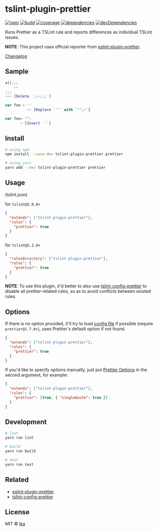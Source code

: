 # tslint-plugin-prettier

[![npm](https://img.shields.io/npm/v/tslint-plugin-prettier.svg)](https://www.npmjs.com/package/tslint-plugin-prettier)
[![build](https://img.shields.io/travis/ikatyang/tslint-plugin-prettier/master.svg)](https://travis-ci.org/ikatyang/tslint-plugin-prettier/builds)
[![coverage](https://img.shields.io/codecov/c/github/ikatyang/tslint-plugin-prettier/master.svg)](https://codecov.io/gh/ikatyang/tslint-plugin-prettier)
[![dependencies](https://img.shields.io/david/ikatyang/tslint-plugin-prettier.svg)](https://david-dm.org/ikatyang/tslint-plugin-prettier)
[![devDependencies](https://img.shields.io/david/dev/ikatyang/tslint-plugin-prettier.svg)](https://david-dm.org/ikatyang/tslint-plugin-prettier?type=dev)

Runs Prettier as a TSLint rule and reports differences as individual TSLint issues.

**NOTE**: This project uses official reporter from [eslint-plugin-prettier](https://github.com/prettier/eslint-plugin-prettier).

[Changelog](https://github.com/ikatyang/tslint-plugin-prettier/blob/master/CHANGELOG.md)

## Sample

```ts
a();;;
    ~~
;;;
~~~ [Delete `;;⏎;;;`]
```

```ts
var foo = ''
          ~~ [Replace `''` with `"";⏎`]
```

```ts
var foo= "";
       ~ [Insert `·`]
```

## Install

```sh
# using npm
npm install --save-dev tslint-plugin-prettier prettier

# using yarn
yarn add --dev tslint-plugin-prettier prettier
```

## Usage

(tslint.json)

for `tslint@5.0.0+`

```json
{
  "extends": ["tslint-plugin-prettier"],
  "rules": {
    "prettier": true
  }
}
```

for `tslint@5.2.0+`

```json
{
  "rulesDirectory": ["tslint-plugin-prettier"],
  "rules": {
    "prettier": true
  }
}
```

**NOTE**: To use this plugin, it'd better to also use [tslint-config-prettier](https://github.com/alexjoverm/tslint-config-prettier) to disable all prettier-related rules, so as to avoid conflicts between existed rules.

## Options

If there is no option provided, it'll try to load [config file](https://github.com/prettier/prettier#configuration-file) if possible (require `prettier@1.7.0+`), uses Prettier's default option if not found.

```json
{
  "extends": ["tslint-plugin-prettier"],
  "rules": {
    "prettier": true
  }
}
```

If you'd like to specify options manually, just put [Prettier Options](https://github.com/prettier/prettier#options) in the second argument, for example:

```json
{
  "extends": ["tslint-plugin-prettier"],
  "rules": {
    "prettier": [true, { "singleQuote": true }]
  }
}
```

## Development

```sh
# lint
yarn run lint

# build
yarn run build

# test
yarn run test
```

## Related

- [eslint-plugin-prettier](https://github.com/prettier/eslint-plugin-prettier)
- [tslint-config-prettier](https://github.com/alexjoverm/tslint-config-prettier)

## License

MIT © [Ika](https://github.com/ikatyang)

